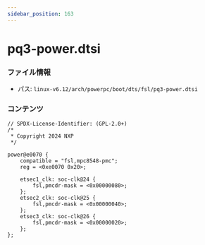```yaml
---
sidebar_position: 163
---
```

# pq3-power.dtsi

### ファイル情報

- パス: `linux-v6.12/arch/powerpc/boot/dts/fsl/pq3-power.dtsi`

### コンテンツ

```dtsi
// SPDX-License-Identifier: (GPL-2.0+)
/*
 * Copyright 2024 NXP
 */

power@e0070 {
	compatible = "fsl,mpc8548-pmc";
	reg = <0xe0070 0x20>;

	etsec1_clk: soc-clk@24 {
		fsl,pmcdr-mask = <0x00000080>;
	};
	etsec2_clk: soc-clk@25 {
		fsl,pmcdr-mask = <0x00000040>;
	};
	etsec3_clk: soc-clk@26 {
		fsl,pmcdr-mask = <0x00000020>;
	};
};

```
